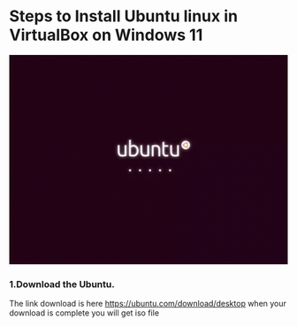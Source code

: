 # Steps to Install Ubuntu linux in VirtualBox on Windows 11

![ubuntuGif](images/Ubuntu_gif.gif)




### 1.Download the Ubuntu.
The link download is here https://ubuntu.com/download/desktop when your download is complete you will get iso file

